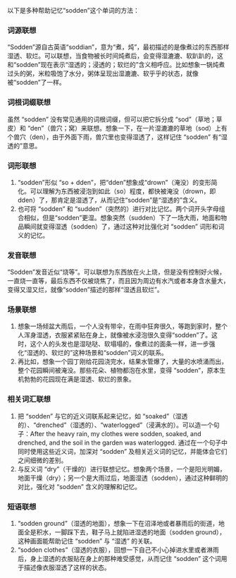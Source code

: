 以下是多种帮助记忆“sodden”这个单词的方法：

### 词源联想
“Sodden”源自古英语“soddian”，意为“煮，炖”，最初描述的是像煮过的东西那样湿透、软烂。可以联想，当食物被长时间炖煮后，会变得湿漉漉、软趴趴的，这和“sodden”现在表示“湿透的；浸透的；软烂的”含义相呼应。比如想象一锅炖煮过头的粥，米粒吸饱了水分，粥体呈现出湿漉漉、软乎乎的状态，就像被“sodden”了一样。 

### 词根词缀联想
虽然 “sodden” 没有常见通用的词根词缀，但可以把它拆分成 “sod”（草地；草皮）和 “den”（兽穴；窝）来联想。想象一下，在一片湿漉漉的草地（sod）上有个兽穴（den），由于外面下雨，兽穴里也变得湿透了，这样记住 “sodden” 有“湿透的”意思。 

### 词形联想
1. “sodden”形似 “so + dden”，把“dden”想象成“drown”（淹没）的变形简化。可以理解为东西被浸泡到如此（so）程度，都快被淹没（drown，即dden）了，那肯定是湿透了，从而记住“sodden”是“湿透的”含义。
2. 也可将 “sodden” 和 “sudden”（突然的）进行对比记忆。两个词开头字母组合相似，但是“sodden”更湿。想象突然（sudden）下了一场大雨，地面和物品瞬间就变得湿透（sodden）了，通过这种对比强化对 “sodden” 词形和词义的记忆。 

### 发音联想
“Sodden”发音近似“烧等”。可以联想为东西放在火上烧，但是没有控制好火候，一直烧一直等，最后东西不仅被烧焦了，而且因为周边有水汽或者本身含水量大，变得又湿又烂，就像“sodden”描述的那样“湿透且软烂”。 

### 场景联想
1. 想象一场倾盆大雨后，一个人没有带伞，在雨中狂奔很久，等跑到家时，整个人浑身湿透，衣服紧紧贴在身上，就像被水浸泡很久变得“sodden”了。这时，这个人的头发也是湿哒哒、软塌塌的，像煮过的面条一样，进一步强化“湿透的、软烂的”这种场景和“sodden”词义的联系。
2. 再比如，想象一个园丁刚给花园浇完水，结果水管爆了，大量的水喷涌而出，整个花园瞬间被淹没。那些花朵、植物都泡在水里，变得 “sodden”，原本生机勃勃的花园现在满是湿透、软烂的景象。

### 相关词汇联想
1. 把 “sodden” 与它的近义词联系起来记忆，如 “soaked”（湿透的）、“drenched”（湿透的）、“waterlogged”（浸满水的）。可以造一个句子：After the heavy rain, my clothes were sodden, soaked, and drenched, and the soil in the garden was waterlogged. 通过在一个句子中同时使用这些近义词，加深对 “sodden” 及相关近义词的记忆，并能体会它们之间细微的差别。
2. 与反义词 “dry”（干燥的）进行联想记忆。想象两个场景，一个是阳光明媚，地面干燥（dry）；另一个是大雨过后，地面湿透（sodden），通过这种鲜明的对比，强化对 “sodden” 含义的理解和记忆。 

### 短语联想
1. “sodden ground”（湿透的地面），想象一下在沼泽地或者暴雨后的街道，地面全是积水，一脚踩下去，鞋子马上就陷进湿透的地面（sodden ground），这种画面能帮助记住 “sodden” 与 “湿透” 的关联。
2. “sodden clothes”（湿透的衣服），回想一下自己不小心掉进水里或者淋雨后，身上湿透的衣服贴在身上的那种难受感觉，从而记住 “sodden” 这个词用于描述像衣服湿透了这样的状态。 